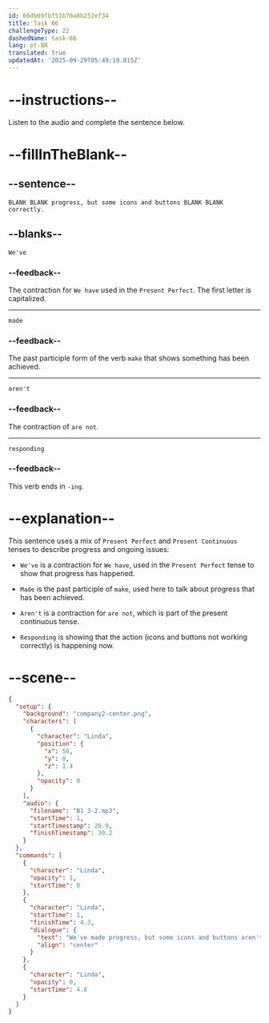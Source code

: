 ```yaml
---
id: 66db69fbf51b70a8b252ef34
title: Task 66
challengeType: 22
dashedName: task-66
lang: pt-BR
translated: true
updatedAt: '2025-09-29T05:49:19.015Z'
---
```

<!--
AUDIO REFERENCE:
Linda: We've made progress, but some icons and buttons aren't responding correctly.
-->

# --instructions--

Listen to the audio and complete the sentence below.

# --fillInTheBlank--

## --sentence--

`BLANK BLANK progress, but some icons and buttons BLANK BLANK correctly.`

## --blanks--

`We've`

### --feedback--

The contraction for `We have` used in the `Present Perfect`. The first letter is capitalized.

---

`made`

### --feedback--

The past participle form of the verb `make` that shows something has been achieved.

---

`aren't`

### --feedback--

The contraction of `are not`.

---

`responding`

### --feedback--

This verb ends in `-ing`.

# --explanation--

This sentence uses a mix of `Present Perfect` and `Present Continuous` tenses to describe progress and ongoing issues:

- `We've` is a contraction for `We have`, used in the `Present Perfect` tense to show that progress has happened.

- `Made` is the past participle of `make`, used here to talk about progress that has been achieved.

- `Aren't` is a contraction for `are not`, which is part of the present continuous tense.

- `Responding` is showing that the action (icons and buttons not working correctly) is happening now.

# --scene--

```json
{
  "setup": {
    "background": "company2-center.png",
    "characters": [
      {
        "character": "Linda",
        "position": {
          "x": 50,
          "y": 0,
          "z": 1.4
        },
        "opacity": 0
      }
    ],
    "audio": {
      "filename": "B1_3-2.mp3",
      "startTime": 1,
      "startTimestamp": 26.9,
      "finishTimestamp": 30.2
    }
  },
  "commands": [
    {
      "character": "Linda",
      "opacity": 1,
      "startTime": 0
    },
    {
      "character": "Linda",
      "startTime": 1,
      "finishTime": 4.3,
      "dialogue": {
        "text": "We've made progress, but some icons and buttons aren't responding correctly.",
        "align": "center"
      }
    },
    {
      "character": "Linda",
      "opacity": 0,
      "startTime": 4.8
    }
  ]
}
```
